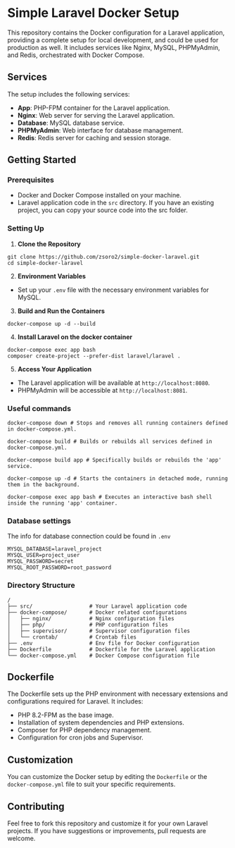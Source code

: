 # Simple Laravel Docker Setup

This repository contains the Docker configuration for a Laravel application, providing a complete setup for local development, and could be used for production as well. It includes services like Nginx, MySQL, PHPMyAdmin, and Redis, orchestrated with Docker Compose.

## Services

The setup includes the following services:

- **App**: PHP-FPM container for the Laravel application.
- **Nginx**: Web server for serving the Laravel application.
- **Database**: MySQL database service.
- **PHPMyAdmin**: Web interface for database management.
- **Redis**: Redis server for caching and session storage.

## Getting Started

### Prerequisites

- Docker and Docker Compose installed on your machine.
- Laravel application code in the `src` directory. If you have an existing project, you can copy your source code into the src folder.

### Setting Up 

1. **Clone the Repository**
```
git clone https://github.com/zsoro2/simple-docker-laravel.git
cd simple-docker-laravel
```

2. **Environment Variables**
- Set up your `.env` file with the necessary environment variables for MySQL.

3. **Build and Run the Containers**
```
docker-compose up -d --build
```
4. **Install Laravel on the docker container**
```
docker-compose exec app bash
composer create-project --prefer-dist laravel/laravel .
```
5. **Access Your Application**
- The Laravel application will be available at `http://localhost:8080`.
- PHPMyAdmin will be accessible at `http://localhost:8081`.

### Useful commands
```
docker-compose down # Stops and removes all running containers defined in docker-compose.yml.

docker-compose build # Builds or rebuilds all services defined in docker-compose.yml.

docker-compose build app # Specifically builds or rebuilds the 'app' service.

docker-compose up -d # Starts the containers in detached mode, running them in the background.

docker-compose exec app bash # Executes an interactive bash shell inside the running 'app' container.
```
### Database settings
The info for database connection could be found in  `.env`
```
MYSQL_DATABASE=laravel_project
MYSQL_USER=project_user
MYSQL_PASSWORD=secret
MYSQL_ROOT_PASSWORD=root_password
```
### Directory Structure
```
/
├── src/                  # Your Laravel application code
├── docker-compose/       # Docker related configurations
│   ├── nginx/            # Nginx configuration files
│   ├── php/              # PHP configuration files
│   ├── supervisor/       # Supervisor configuration files
│   └── crontab/          # Crontab files
├── .env                  # Env file for Docker configuration
├── Dockerfile            # Dockerfile for the Laravel application
└── docker-compose.yml    # Docker Compose configuration file
```

## Dockerfile

The Dockerfile sets up the PHP environment with necessary extensions and configurations required for Laravel. It includes:

- PHP 8.2-FPM as the base image.
- Installation of system dependencies and PHP extensions.
- Composer for PHP dependency management.
- Configuration for cron jobs and Supervisor.

## Customization

You can customize the Docker setup by editing the `Dockerfile` or the `docker-compose.yml` file to suit your specific requirements.

## Contributing

Feel free to fork this repository and customize it for your own Laravel projects. If you have suggestions or improvements, pull requests are welcome.